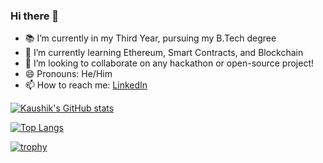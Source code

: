 ### Hi there 👋

<!--
**Kaushik-Iyer/Kaushik-Iyer** is a ✨ _special_ ✨ repository because its `README.md` (this file) appears on your GitHub profile.

Here are some ideas to get you started:

- 🔭 I’m currently working on ...
- 🌱 I’m currently learning ...
- 👯 I’m looking to collaborate on ...
- 🤔 I’m looking for help with ...
- 💬 Ask me about ...
- 📫 How to reach me: ...
- 😄 Pronouns: ...
- ⚡ Fun fact: ...
-->

- 📚 I’m currently in my Third Year, pursuing my B.Tech degree
- 🌱 I’m currently learning Ethereum, Smart Contracts, and Blockchain
- 👯 I’m looking to collaborate on any hackathon or open-source project!
- 😄 Pronouns: He/Him
- 📫 How to reach me: [LinkedIn](https://www.linkedin.com/in/kaushik-iyer-8aa347216/)


[![Kaushik's GitHub stats](https://github-readme-stats.vercel.app/api?username=Kaushik-Iyer&show_icons=true&theme=synthwave)](https://github.com/Kaushik-Iyer/github-readme-stats)

[![Top Langs](https://github-readme-stats.vercel.app/api/top-langs/?username=Kaushik-Iyer&layout=compact)](https://github.com/Kaushik-Iyer/github-readme-stats)


[![trophy](https://github-profile-trophy.vercel.app/?username=Kaushik-Iyer&theme=onedark)](https://github.com/ryo-ma/github-profile-trophy)
